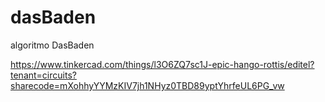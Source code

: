 # dasBaden
algoritmo DasBaden

https://www.tinkercad.com/things/l3O6ZQ7sc1J-epic-hango-rottis/editel?tenant=circuits?sharecode=mXohhyYYMzKIV7jh1NHyz0TBD89yptYhrfeUL6PG_vw
